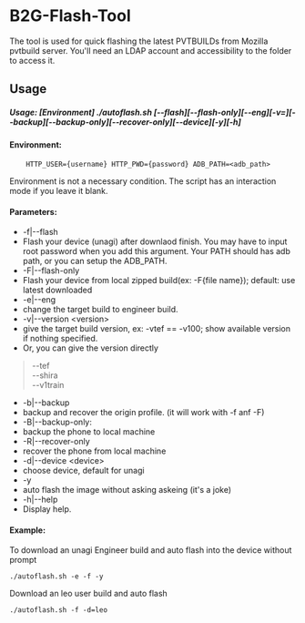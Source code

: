B2G-Flash-Tool
==

The tool is used for quick flashing the latest PVTBUILDs from Mozilla pvtbuild server. You'll need an LDAP account and accessibility to the folder to access it.

Usage
--

##### Usage: [Environment] ./autoflash.sh [--flash][--flash-only][--eng][-v=<version>][--backup][--backup-only][--recover-only][--device][-y][-h]


#### Environment:
        HTTP_USER={username} HTTP_PWD={password} ADB_PATH=<adb_path>

Environment is not a necessary condition. The script has an interaction mode if you leave it blank.

#### Parameters:

* -f|--flash
 * Flash your device (unagi) after downlaod finish.
		You may have to input root password when you add this argument.
		Your PATH should has adb path, or you can setup the ADB_PATH.
* -F|--flash-only
 * Flash your device from local zipped build(ex: -F{file name}); default: use latest downloaded
* -e|--eng
 * change the target build to engineer build.
* -v|--version &lt;version&gt;
 * give the target build version, ex: -vtef == -v100; show available version if nothing specified.
 * Or, you can give the version directly
> --tef<br>
> --shira<br>
> --v1train<br>
* -b|--backup
 * backup and recover the origin profile. (it will work with -f anf -F)
* -B|--backup-only:
 * backup the phone to local machine
* -R|--recover-only
 * recover the phone from local machine
* -d|--device &lt;device&gt;
 * choose device, default for unagi
* -y
 * auto flash the image without asking askeing (it's a joke)
* -h|--help
 * Display help.

#### Example:

To download an unagi Engineer build and auto flash into the device without prompt

    ./autoflash.sh -e -f -y

Download an leo user build and auto flash

    ./autoflash.sh -f -d=leo

